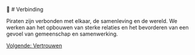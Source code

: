 🤝 # Verbinding

Piraten zijn verbonden met elkaar, de samenleving en de wereld. We werken aan het opbouwen van sterke relaties en het bevorderen van een gevoel van gemeenschap en samenwerking.

[Volgende: Vertrouwen](Vertrouwen.md)
